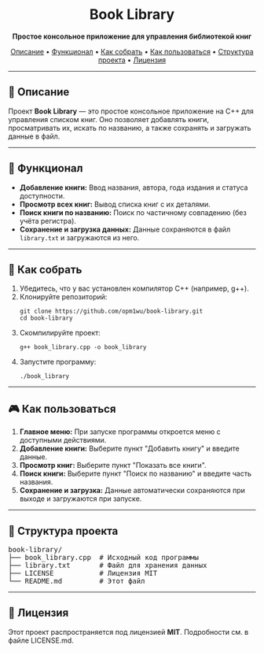 <h1 align="center">Book Library</h1>

<p align="center">
  <strong>Простое консольное приложение для управления библиотекой книг</strong>
</p>

<p align="center">
  <a href="#описание">Описание</a> •
  <a href="#функционал">Функционал</a> •
  <a href="#как-собрать">Как собрать</a> •
  <a href="#как-пользоваться">Как пользоваться</a> •
  <a href="#структура-проекта">Структура проекта</a> •
  <a href="#лицензия">Лицензия</a>
</p>

---

<h2 id="описание">📖 Описание</h2>

<p>
  Проект <strong>Book Library</strong> — это простое консольное приложение на C++ для управления списком книг. Оно позволяет добавлять книги, просматривать их, искать по названию, а также сохранять и загружать данные в файл.
</p>

---

<h2 id="функционал">🚀 Функционал</h2>

<ul>
  <li><strong>Добавление книги:</strong> Ввод названия, автора, года издания и статуса доступности.</li>
  <li><strong>Просмотр всех книг:</strong> Вывод списка книг с их деталями.</li>
  <li><strong>Поиск книги по названию:</strong> Поиск по частичному совпадению (без учёта регистра).</li>
  <li><strong>Сохранение и загрузка данных:</strong> Данные сохраняются в файл <code>library.txt</code> и загружаются из него.</li>
</ul>

---

<h2 id="как-собрать">🔧 Как собрать</h2>

<ol>
  <li>Убедитесь, что у вас установлен компилятор C++ (например, g++).</li>
  <li>Клонируйте репозиторий:
    <pre><code>git clone https://github.com/opm1wu/book-library.git
cd book-library</code></pre>
  </li>
  <li>Скомпилируйте проект:
    <pre><code>g++ book_library.cpp -o book_library</code></pre>
  </li>
  <li>Запустите программу:
    <pre><code>./book_library</code></pre>
  </li>
</ol>

---

<h2 id="как-пользоваться">🎮 Как пользоваться</h2>

<ol>
  <li><strong>Главное меню:</strong> При запуске программы откроется меню с доступными действиями.</li>
  <li><strong>Добавление книги:</strong> Выберите пункт "Добавить книгу" и введите данные.</li>
  <li><strong>Просмотр книг:</strong> Выберите пункт "Показать все книги".</li>
  <li><strong>Поиск книги:</strong> Выберите пункт "Поиск по названию" и введите часть названия.</li>
  <li><strong>Сохранение и загрузка:</strong> Данные автоматически сохраняются при выходе и загружаются при запуске.</li>
</ol>

---

<h2 id="структура-проекта">📂 Структура проекта</h2>

<pre>
book-library/
├── book_library.cpp  # Исходный код программы
├── library.txt       # Файл для хранения данных
├── LICENSE           # Лицензия MIT
└── README.md         # Этот файл
</pre>

---

<h2 id="лицензия">📜 Лицензия</h2>

<p>
  Этот проект распространяется под лицензией <strong>MIT</strong>. Подробности см. в файле LICENSE.md</a>.
</p>
